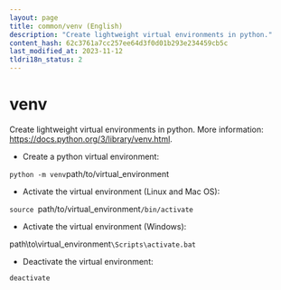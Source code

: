 ```yaml
---
layout: page
title: common/venv (English)
description: "Create lightweight virtual environments in python."
content_hash: 62c3761a7cc257ee64d3f0d01b293e234459cb5c
last_modified_at: 2023-11-12
tldri18n_status: 2
---
```

# venv

Create lightweight virtual environments in python.
More information: <https://docs.python.org/3/library/venv.html>.

- Create a python virtual environment:

` python -m venv `<span class="tldr-var badge badge-pill bg-dark-lm bg-white-dm text-white-lm text-dark-dm font-weight-bold">path/to/virtual_environment</span>

- Activate the virtual environment (Linux and Mac OS):

`source `<span class="tldr-var badge badge-pill bg-dark-lm bg-white-dm text-white-lm text-dark-dm font-weight-bold">path/to/virtual_environment</span>`/bin/activate`

- Activate the virtual environment (Windows):

<span class="tldr-var badge badge-pill bg-dark-lm bg-white-dm text-white-lm text-dark-dm font-weight-bold">path\to\virtual_environment</span>`\Scripts\activate.bat`

- Deactivate the virtual environment:

`deactivate`
